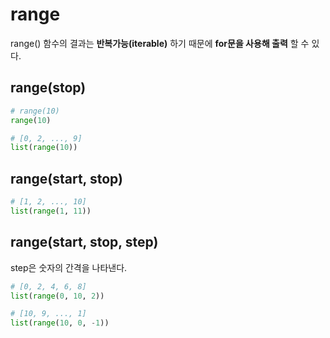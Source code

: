 # range
range() 함수의 결과는 **반복가능(iterable)** 하기 때문에 **for문을 사용해 출력** 할 수 있다.

## range(stop)
```py
# range(10)
range(10) 

# [0, 2, ..., 9]
list(range(10)) 
```

## range(start, stop)
```py
# [1, 2, ..., 10]
list(range(1, 11)) 
```

## range(start, stop, step)
step은 숫자의 간격을 나타낸다.
```py
# [0, 2, 4, 6, 8]
list(range(0, 10, 2))

# [10, 9, ..., 1]
list(range(10, 0, -1))
```
